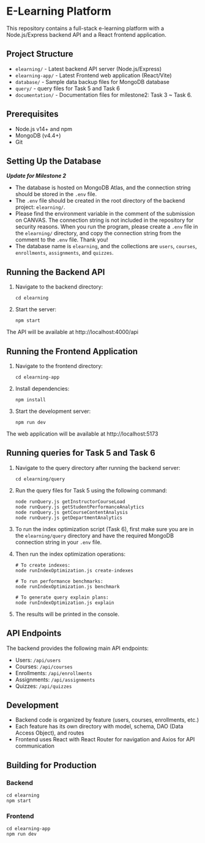 # E-Learning Platform

This repository contains a full-stack e-learning platform with a Node.js/Express backend API and a React frontend application.

## Project Structure

- `elearning/` - Latest backend API server (Node.js/Express)
- `elearning-app/` - Latest Frontend web application (React/Vite)
- `database/` - Sample data backup files for MongoDB database
- `query/` - query files for Task 5 and Task 6
- `documentation/` - Documentation files for milestone2: Task 3 ~ Task 6.

## Prerequisites

- Node.js v14+ and npm
- MongoDB (v4.4+)
- Git

## Setting Up the Database

***Update for Milestone 2***
- The database is hosted on MongoDB Atlas, and the connection string should be stored in the `.env` file.
- The `.env` file should be created in the root directory of the backend project: `elearning/`.
- Please find the environment variable in the comment of the submission on CANVAS. The connection string is not included in the repository for security reasons. When you run the program, please create a `.env` file in the `elearning/` directory, and copy the connection string from the comment to the `.env` file. Thank you!
- The database name is `elearning`, and the collections are `users`, `courses`, `enrollments`, `assignments`, and `quizzes`.


## Running the Backend API

1. Navigate to the backend directory:
   ```
   cd elearning
   ```


2. Start the server:
   ```
   npm start
   ```

The API will be available at http://localhost:4000/api

## Running the Frontend Application

1. Navigate to the frontend directory:
   ```
   cd elearning-app
   ```

2. Install dependencies:
   ```
   npm install
   ```

3. Start the development server:
   ```
   npm run dev
   ```

The web application will be available at http://localhost:5173

## Running queries for Task 5 and Task 6
1. Navigate to the query directory after running the backend server:
   ```
   cd elearning/query
   ```
2. Run the query files for Task 5 using the following command:
   ```
   node runQuery.js getInstructorCourseLoad
   node runQuery.js getStudentPerformanceAnalytics
   node runQuery.js getCourseContentAnalysis
   node runQuery.js getDepartmentAnalytics
   ```
3. To run the index optimization script (Task 6), first make sure you are in the `elearning/query` directory and have the required MongoDB connection string in your `.env` file.

4. Then run the index optimization operations:
   ```
   # To create indexes:
   node runIndexOptimization.js create-indexes

   # To run performance benchmarks:
   node runIndexOptimization.js benchmark

   # To generate query explain plans:
   node runIndexOptimization.js explain
   ```

5. The results will be printed in the console.

## API Endpoints

The backend provides the following main API endpoints:

- Users: `/api/users`
- Courses: `/api/courses`
- Enrollments: `/api/enrollments`
- Assignments: `/api/assignments`
- Quizzes: `/api/quizzes`


## Development

- Backend code is organized by feature (users, courses, enrollments, etc.)
- Each feature has its own directory with model, schema, DAO (Data Access Object), and routes
- Frontend uses React with React Router for navigation and Axios for API communication

## Building for Production

### Backend
```
cd elearning
npm start
```

### Frontend
```
cd elearning-app
npm run dev
```
